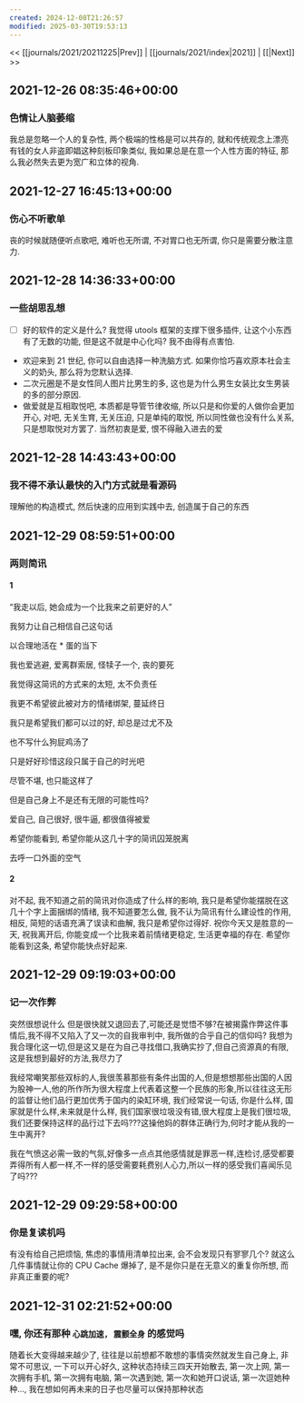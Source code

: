 ```yaml
---
created: 2024-12-08T21:26:57
modified: 2025-03-30T19:53:13
---
```


<< [[journals/2021/20211225|Prev]] | [[journals/2021/index|2021]] | [[|Next]] >>

## 2021-12-26 08:35:46+00:00
### 色情让人脑萎缩

我总是忽略一个人的复杂性, 两个极端的性格是可以共存的, 就和传统观念上漂亮有钱的女人非盗即娼这种刻板印象类似, 我如果总是在意一个人性方面的特征, 那么我必然失去更为宽广和立体的视角.

## 2021-12-27 16:45:13+00:00
### 伤心不听歌单

丧的时候就随便听点歌吧, 难听也无所谓, 不对胃口也无所谓, 你只是需要分散注意力.

## 2021-12-28 14:36:33+00:00
### 一些胡思乱想

- [ ] 好的软件的定义是什么? 我觉得 utools 框架的支撑下很多插件, 让这个小东西有了无数的功能, 但是这不就是中心化吗? 我不由得有点害怕.
- 欢迎来到 21 世纪, 你可以自由选择一种洗脑方式. 如果你恰巧喜欢原本社会主义的奶头, 那么将为您默认选择.
- 二次元圈是不是女性同人图片比男生的多, 这也是为什么男生女装比女生男装的多的部分原因.
- 做爱就是互相取悦吧, 本质都是导管节律收缩, 所以只是和你爱的人做你会更加开心, 对吧, 无关生育, 无关压迫, 只是单纯的取悦, 所以同性做也没有什么关系, 只是想取悦对方罢了. 当然初衷是爱, 恨不得融入进去的爱

## 2021-12-28 14:43:43+00:00
### 我不得不承认最快的入门方式就是看源码

理解他的构造模式, 然后快速的应用到实践中去, 创造属于自己的东西

## 2021-12-29 08:59:51+00:00
### 两则简讯

#### 1

“我走以后, 她会成为一个比我来之前更好的人”

我努力让自己相信自己这句话

以合理地活在 * 蛋的当下

我也爱逃避, 爱离群索居, 怪犊子一个, 丧的要死

我觉得这简讯的方式来的太短, 太不负责任

我更不希望彼此被对方的情绪绑架, 蔓延终日

我只是希望我们都可以过的好, 却总是过尤不及

也不写什么狗屁鸡汤了

只是好好珍惜这段只属于自己的时光吧

尽管不堪, 也只能这样了

但是自己身上不是还有无限的可能性吗?

爱自己, 自己很好, 很牛逼, 都很值得被爱

希望你能看到, 希望你能从这几十字的简讯囚笼脱离

去呼一口外面的空气

#### 2

对不起, 我不知道之前的简讯对你造成了什么样的影响, 我只是希望你能摆脱在这几十个字上面捆绑的情绪, 我不知道要怎么做, 我不认为简讯有什么建设性的作用, 相反, 简短的话语充满了误读和曲解, 我只是希望你过得好. 祝你今天又是胜意的一天, 祝我离开后, 你能变成一个比我来着前情绪更稳定, 生活更幸福的存在. 希望你能看到这条, 希望你能快点好起来.

## 2021-12-29 09:19:03+00:00
### 记一次作弊

突然很想说什么 但是很快就又退回去了,可能还是觉悟不够?在被揭露作弊这件事情后,我不得不又陷入了又一次的自我审判中, 我所做的合乎自己的信仰吗? 我想为我合理化这一切,但是这又是在为自己寻找借口,我确实抄了,但自己资源真的有限,这是我想到最好的方法,我尽力了

我经常嘲笑那些双标的人,我很羡慕那些有条件出国的人,但是想想那些出国的人因为股神一人,他的所作所为很大程度上代表着这整一个民族的形象,所以往往这无形的监督让他们品行更加优秀于国内的染缸环境, 我们经常说一句话, 你是什么样, 国家就是什么样,未来就是什么样, 我们国家很垃圾没有错,很大程度上是我们很垃圾,我们还要保持这样的品行过下去吗???这操他妈的群体正确行为,何时才能从我的一生中离开?

我在气愤这必需一致的气氛,好像多一点点其他感情就是罪恶一样,连检讨,感受都要弄得所有人都一样,不一样的感受需要耗费别人心力,所以一样的感受我们喜闻乐见了吗???

## 2021-12-29 09:29:58+00:00
### 你是复读机吗

有没有给自己把烦恼, 焦虑的事情用清单拉出来, 会不会发现只有寥寥几个? 就这么几件事情就让你的 CPU Cache 爆掉了, 是不是你只是在无意义的重复你所想, 而非真正重要的呢?

## 2021-12-31 02:21:52+00:00
### 嘿, 你还有那种 `心跳加速, 震颤全身` 的感觉吗

随着长大变得越来越少了, 往往是以前想都不敢想的事情突然就发生自己身上, 非常不可思议, 一下可以开心好久, 这种状态持续三四天开始散去, 第一次上网, 第一次拥有手机, 第一次拥有电脑, 第一次遇到她, 第一次和她开口说话, 第一次逗她种种..., 我在想如何再未来的日子也尽量可以保持那种状态
